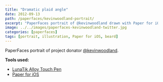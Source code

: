 ```yaml
---
title: "Dramatic plaid angle"
date: 2012-09-13
path: /paperfaces/kevinwoodland-portrait/
excerpt: "PaperFaces portrait of @kevinwoodland drawn with Paper for iOS on an iPad."
image: ../../images/paperfaces-kevinwoodland-twitter.jpg
categories: [paperfaces]
tags: [portrait, illustration, Paper for iOS, beard]
---
```


PaperFaces portrait of project donator [@kevinwoodland](https://twitter.com/kevinwoodland).

**Tools used:**

- [LunaTik Alloy Touch Pen](https://www.amazon.com/gp/product/B00821TR7G/ref=as_li_ss_tl?ie=UTF8&tag=mademist-20&linkCode=as2&camp=1789&creative=390957&creativeASIN=B00821TR7G)
- [Paper for iOS](https://paper.bywetransfer.com/)
